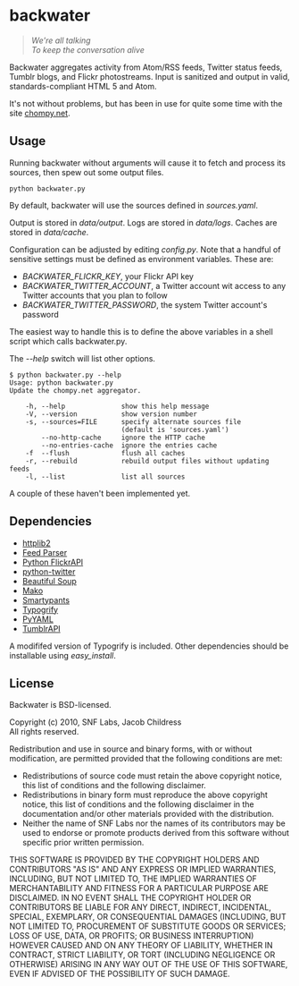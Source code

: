 # backwater #

> _We're all talking_  
> _To keep the conversation alive_

Backwater aggregates activity from Atom/RSS feeds, Twitter status feeds, 
Tumblr blogs, and Flickr photostreams.  Input is sanitized and output in 
valid, standards-compliant HTML 5 and Atom.

It's not without problems, but has been in use for quite some time 
with the site [chompy.net](http://chompy.net/).

## Usage ##

Running backwater without arguments will cause it to fetch and process 
its sources, then spew out some output files.

    python backwater.py

By default, backwater will use the sources defined in *sources.yaml*.

Output is stored in _data/output_.
Logs are stored in _data/logs_.
Caches are stored in _data/cache_.

Configuration can be adjusted by editing *config.py*. 
Note that a handful of sensitive settings must be defined 
as environment variables.  These are:

* *BACKWATER\_FLICKR\_KEY*, your Flickr API key
* *BACKWATER\_TWITTER\_ACCOUNT*, a Twitter account wit access to any Twitter accounts that you plan to follow
* *BACKWATER\_TWITTER\_PASSWORD*, the system Twitter account's password

The easiest way to handle this is to define the above variables in a shell 
script which calls backwater.py.

The *--help* switch will list other options.

	$ python backwater.py --help
	Usage: python backwater.py
	Update the chompy.net aggregator.

	    -h, --help              show this help message
	    -V, --version           show version number
	    -s, --sources=FILE      specify alternate sources file 
	                            (default is 'sources.yaml')
	        --no-http-cache     ignore the HTTP cache
	        --no-entries-cache  ignore the entries cache
	    -f  --flush             flush all caches
	    -r, --rebuild           rebuild output files without updating feeds
	    -l, --list              list all sources

A couple of these haven't been implemented yet.

## Dependencies ##

* [httplib2](http://code.google.com/p/httplib2/)
* [Feed Parser](http://feedparser.org/)
* [Python FlickrAPI](http://flickrapi.sourceforge.net/)
* [python-twitter](http://code.google.com/p/python-twitter/)
* [Beautiful Soup](http://www.crummy.com/software/BeautifulSoup/)
* [Mako](http://www.makotemplates.org/)
* [Smartypants](http://web.chad.org/projects/smartypants.py/)
* [Typogrify](http://code.google.com/p/typogrify/)
* [PyYAML](http://pyyaml.org/wiki/PyYAML)
* [TumblrAPI](https://github.com/cobralibre/tumblr-api/tree)

A modififed version of Typogrify is included. Other dependencies should be 
installable using *easy\_install*.

## License ##

Backwater is BSD-licensed.

Copyright (c) 2010, SNF Labs, Jacob Childress  
All rights reserved.

Redistribution and use in source and binary forms, with or without modification, are permitted provided that the following conditions are met:

* Redistributions of source code must retain the above copyright notice, this list of conditions and the following disclaimer.
* Redistributions in binary form must reproduce the above copyright notice, this list of conditions and the following disclaimer in the documentation and/or other materials provided with the distribution.
* Neither the name of SNF Labs nor the names of its contributors may be used to endorse or promote products derived from this software without specific prior written permission.

THIS SOFTWARE IS PROVIDED BY THE COPYRIGHT HOLDERS AND CONTRIBUTORS "AS IS" AND ANY EXPRESS OR IMPLIED WARRANTIES, INCLUDING, BUT NOT LIMITED TO, THE IMPLIED WARRANTIES OF MERCHANTABILITY AND FITNESS FOR A PARTICULAR PURPOSE ARE DISCLAIMED. IN NO EVENT SHALL THE COPYRIGHT HOLDER OR CONTRIBUTORS BE LIABLE FOR ANY DIRECT, INDIRECT, INCIDENTAL, SPECIAL, EXEMPLARY, OR CONSEQUENTIAL DAMAGES (INCLUDING, BUT NOT LIMITED TO, PROCUREMENT OF SUBSTITUTE GOODS OR SERVICES; LOSS OF USE, DATA, OR PROFITS; OR BUSINESS INTERRUPTION) HOWEVER CAUSED AND ON ANY THEORY OF LIABILITY, WHETHER IN CONTRACT, STRICT LIABILITY, OR TORT (INCLUDING NEGLIGENCE OR OTHERWISE) ARISING IN ANY WAY OUT OF THE USE OF THIS SOFTWARE, EVEN IF ADVISED OF THE POSSIBILITY OF SUCH DAMAGE.
